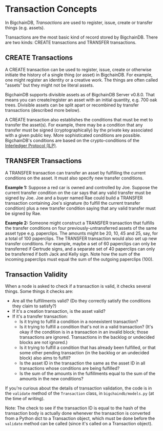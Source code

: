 # Transaction Concepts

In BigchainDB, _Transactions_ are used to register, issue, create or transfer
things (e.g. assets).

Transactions are the most basic kind of record stored by BigchainDB. There are
two kinds: CREATE transactions and TRANSFER transactions.

## CREATE Transactions

A CREATE transaction can be used to register, issue, create or otherwise
initiate the history of a single thing (or asset) in BigchainDB. For example,
one might register an identity or a creative work. The things are often called
"assets" but they might not be literal assets.

BigchainDB supports divisible assets as of BigchainDB Server v0.8.0.
That means you can create/register an asset with an initial quantity,
e.g. 700 oak trees. Divisible assets can be split apart or recombined
by transfer transactions (described more below).

A CREATE transaction also establishes the conditions that must be met to
transfer the asset(s). For example, there may be a condition that any transfer
must be signed (cryptographically) by the private key associated with a
given public key. More sophisticated conditions are possible.
BigchainDB's conditions are based on the crypto-conditions of the [Interledger
Protocol (ILP)](https://interledger.org/).

## TRANSFER Transactions

A TRANSFER transaction can transfer an asset
by fulfilling the current conditions on the asset.
It must also specify new transfer conditions.

**Example 1:** Suppose a red car is owned and controlled by Joe.
Suppose the current transfer condition on the car says
that any valid transfer must be signed by Joe.
Joe and a buyer named Rae could build a TRANSFER transaction containing
Joe's signature (to fulfill the current transfer condition)
plus a new transfer condition saying that any valid transfer
must be signed by Rae.

**Example 2:** Someone might construct a TRANSFER transaction
that fulfills the transfer conditions on four
previously-untransferred assets of the same asset type
e.g. paperclips. The amounts might be 20, 10, 45 and 25, say,
for a total of 100 paperclips.
The TRANSFER transaction would also set up new transfer conditions.
For example, maybe a set of 60 paperclips can only be transferred
if Gertrude signs, and a separate set of 40 paperclips can only be
transferred if both Jack and Kelly sign.
Note how the sum of the incoming paperclips must equal the sum
of the outgoing paperclips (100).

## Transaction Validity

When a node is asked to check if a transaction is valid, it checks several
things. Some things it checks are:

* Are all the fulfillments valid? (Do they correctly satisfy the conditions
  they claim to satisfy?)
* If it's a creation transaction, is the asset valid?
* If it's a transfer transaction:
   * Is it trying to fulfill a condition in a nonexistent transaction?
   * Is it trying to fulfill a condition that's not in a valid transaction?
     (It's okay if the condition is in a transaction in an invalid block; those
     transactions are ignored. Transactions in the backlog or undecided blocks
     are not ignored.)
   * Is it trying to fulfill a condition that has already been fulfilled, or
     that some other pending transaction (in the backlog or an undecided block)
     also aims to fulfill?
   * Is the asset ID in the transaction the same as the asset ID in all
     transactions whose conditions are being fulfilled?
   * Is the sum of the amounts in the fulfillments equal
     to the sum of the amounts in the new conditions?

If you're curious about the details of transaction validation, the code is in
the `validate` method of the `Transaction` class, in `bigchaindb/models.py` (at
the time of writing).

Note: The check to see if the transaction ID is equal to the hash of the
transaction body is actually done whenever the transaction is converted from a
Python dict to a Transaction object, which must be done before the `validate`
method can be called (since it's called on a Transaction object).

